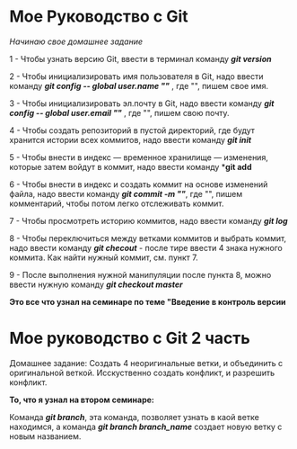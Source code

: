# Мое Руководство с Git 
*Начинаю свое домашнее задание*

1 - Чтобы узнать версию Git, ввести в терминал команду ***git version*** 

2 - Чтобы инициализировать имя пользователя в Git, надо ввести команду ***git config -- global user.name ""*** , где "", пишем свое имя.

3 - Чтобы инициализировать эл.почту в Git, надо ввести команду ***git config -- global user.email ""*** , где "", пишем свою почту.

4 - Чтобы создать репозиторий в пустой директорий, где будут хранится истории всех коммитов, надо ввести команду ***git init***

5 -  Чтобы  внести в индекс — временное хранилище — изменения, которые затем войдут в коммит, надо ввести команду ***git add**

6 - Чтобы внести в индекс и создать коммит на основе изменений файла, надо ввести команду ***git commit -m ""***, где "", пишем комментарий, чтобы потом легко отслеживать коммит.

7 - Чтобы просмотреть историю коммитов, надо ввести команду ***git log***

8 - Чтобы переключиться между ветками коммитов и выбрать коммит, надо ввести команду ***git checout*** - после тире ввести 4 знака нужного коммита. Как найти нужный коммит, см. пункт 7.

9 - После выполнения нужной манипуляции после пункта 8, можно ввести нужную команду  ***git checkout master*** 

**Это все что узнал на семинаре по теме "Введение в контроль версии**



# Мое руководство с Git 2 часть

Домашнее задание: Создать 4 неоригинальные ветки, и объединить с оригинальной веткой.
Исскуственно создать конфликт, и разрешить конфликт.


**То, что я узнал на втором семинаре:**

Команда ***git branch***, эта команда, позволяет узнать в каой ветке находимся, а команда ***git branch branch_name*** создает новую ветку с новым названием.